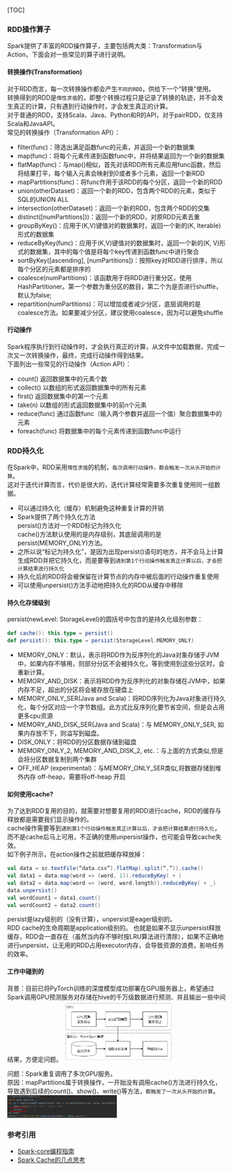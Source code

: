 [TOC]

### RDD操作算子
Spark提供了丰富的RDD操作算子，主要包括两大类：Transformation与Action，下面会对一些常见的算子进行说明。

#### 转换操作(Transformation)
对于RDD而言，每一次转换操作都会产生`不同的RDD`，供给下一个“转换”使用。<br>
转换得到的RDD是`惰性求值`的，即整个转换过程只是记录了转换的轨迹，并不会发生真正的计算，只有遇到行动操作时，才会发生真正的计算。<br>
对于普通的RDD，支持Scala、Java、Python和R的API，对于pairRDD，仅支持Scala和JavaAPI。<br>
常见的转换操作（Transformation API）：
+ filter(func)：筛选出满足函数func的元素，并返回一个新的数据集
+ map(func)：将每个元素传递到函数func中，并将结果返回为一个新的数据集
+ flatMap(func)：与map()相似，首先对该RDD所有元素应用func函数，然后将结果打平，每个输入元素会映射到0或者多个元素，返回一个新RDD
+ mapPartitions(func)：将func作用于该RDD的每个分区，返回一个新的RDD
+ union(otherDataset)：返回一个新的RDD，包含两个RDD的元素，类似于SQL的UNION ALL
+ intersection(otherDataset)：返回一个新的RDD，包含两个RDD的交集
+ distinct([numPartitions]))：返回一个新的RDD，对原RDD元素去重
+ groupByKey()：应用于(K,V)键值对的数据集时，返回一个新的(K, Iterable)形式的数据集
+ reduceByKey(func)：应用于(K,V)键值对的数据集时，返回一个新的(K, V)形式的数据集，其中的每个值是将每个key传递到函数func中进行聚合
+ sortByKey([ascending], [numPartitions])：按照key对RDD进行排序，所以每个分区的元素都是排序的
+ coalesce(numPartitions)：该函数用于将RDD进行重分区，使用HashPartitioner。第一个参数为重分区的数目，第二个为是否进行shuffle，默认为false;
+ repartition(numPartitions)：可以增加或者减少分区，底层调用的是coalesce方法。如果要减少分区，建议使用coalesce，因为可以避免shuffle

#### 行动操作
Spark程序执行到行动操作时，才会执行真正的计算，从文件中加载数据，完成一次又一次转换操作，最终，完成行动操作得到结果。<br>
下面列出一些常见的行动操作（Action API）：
+ count() 返回数据集中的元素个数
+ collect() 以数组的形式返回数据集中的所有元素
+ first() 返回数据集中的第一个元素
+ take(n) 以数组的形式返回数据集中的前n个元素
+ reduce(func) 通过函数func（输入两个参数并返回一个值）聚合数据集中的元素
+ foreach(func) 将数据集中的每个元素传递到函数func中运行


### RDD持久化
在Spark中，RDD采用`惰性求值`的机制，`每次调用行动操作，都会触发一次从头开始的计算`。<br>
这对于迭代计算而言，代价是很大的，迭代计算经常需要多次重复使用同一组数据。<br>
+ 可以通过持久化（缓存）机制避免这种重复计算的开销
+ Spark提供了两个持久化方法<br>
  persist()方法对一个RDD标记为持久化<br>
  cache()方法默认使用的是内存级别，其底层调用的是persist(MEMORY_ONLY)方法。<br>
+ 之所以说“标记为持久化”，是因为出现persist()语句的地方，并不会马上计算生成RDD并把它持久化，而是要等到`遇到第1个行动操作触发真正计算以后，才会把计算结果进行持久化`
+ 持久化后的RDD将会被保留在计算节点的内存中被后面的行动操作重复使用
+ 可以使用unpersist()方法手动地把持久化的RDD从缓存中移除

#### 持久化存储级别
persist(newLevel: StorageLevel)的圆括号中包含的是持久化级别参数：
```scala
def cache(): this.type = persist()
def persist(): this.type = persist(StorageLevel.MEMORY_ONLY)
```
+ MEMORY_ONLY：默认，表示将RDD作为反序列化的Java对象存储于JVM中，如果内存不够用，则部分分区不会被持久化，等到使用到这些分区时，会重新计算。
+ MEMORY_AND_DISK：表示将RDD作为反序列化的对象存储在JVM中，如果内存不足，超出的分区将会被存放在硬盘上 
+ MEMORY_ONLY_SER(Java and Scala)：将RDD序列化为Java对象进行持久化，每个分区对应一个字节数组。此方式比反序列化要节省空间，但是会占用更多cpu资源
+ MEMORY_AND_DISK_SER(Java and Scala)：与 MEMORY_ONLY_SER, 如果内存放不下，则溢写到磁盘。
+ DISK_ONLY：将RDD的分区数据存储到磁盘
+ MEMORY_ONLY_2, MEMORY_AND_DISK_2, etc.：与上面的方式类似,但是会将分区数据复制到两个集群
+ OFF_HEAP (experimental)：与MEMORY_ONLY_SER类似,将数据存储到堆外内存 off-heap，需要将off-heap 开启

#### 如何使用cache?
为了达到RDD复用的目的，就需要对想要复用的RDD进行cache，RDD的缓存与释放都是需要我们显示操作的。<br>
cache操作需要等到`遇到第1个行动操作触发真正计算以后，才会把计算结果进行持久化`，而不是cache后马上可用，不正确的使用unpersist操作，也可能会导致cache失效。<br>
如下例子所示，在action操作之前就把缓存释放掉：
```scala
val data = sc.textFile(“data.csv”).flatMap(.split(“,”)).cache()
val data1 = data.map(word => (word, 1)).reduceByKey( + )
val data2 = data.map(word => (word, word.length)).reduceByKey( + _)
data.unpersist()
val wordCount1 = data1.count()
val wordCount2 = data2.count()
```
persist是lazy级别的（没有计算），unpersist是eager级别的。<br>
RDD cache的生命周期是application级别的。
也就是如果不显示unpersist释放缓存，RDD会一直存在（虽然当内存不够时按LRU算法进行清除），如果不正确地进行unpersist，让无用的RDD占用executor内存，会导致资源的浪费，影响任务的效率。

#### 工作中碰到的
背景：目前已将PyTorch训练的深度模型成功部署在GPU服务器上，希望通过Spark调用GPU预测服务对存储在hive的千万级数据进行预测、并且输出一些中间结果，方便定问题。
<img src="images_case/spark_案例1_预测过程.png" width="50%" height="50%" alt=""><br>

问题：Spark重复调用了多次GPU服务。<br>
原因：mapPartitions属于转换操作，一开始没有调用cache()方法进行持久化，导致遇到后续的count()、show()、write()等方法，`都触发了一次从头开始的计算`。
<img src="images_case/spark_案例1_问题.png" width="50%" height="50%" alt=""><br>

### 参考引用
+ [Spark-core编程指南](https://jiamaoxiang.top/2020/07/18/第二篇-Spark-core编程指南)
+ [Spark Cache的几点思考](https://blog.csdn.net/weixin_39970438/article/details/103801364)
